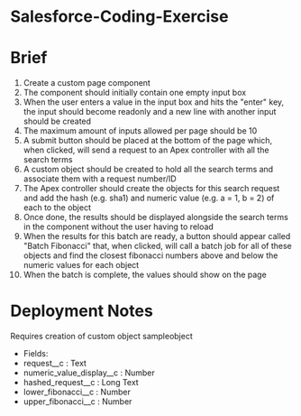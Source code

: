 # Salesforce-Coding-Exercise

# Brief

1. Create a custom page component
2. The component should initially contain one empty input box
3. When the user enters a value in the input box and hits the "enter" key, the input should become readonly and a new line with another input should be created
4. The maximum amount of inputs allowed per page should be 10
5. A submit button should be placed at the bottom of the page which, when clicked, will send a request to an Apex controller with all the search terms
6. A custom object should be created to hold all the search terms and associate them with a request number/ID
7. The Apex controller should create the objects for this search request and add the hash (e.g. sha1) and numeric value (e.g. a = 1, b = 2) of each to the object
8. Once done, the results should be displayed alongside the search terms in the component without the user having to reload
9. When the results for this batch are ready, a button should appear called "Batch Fibonacci" that, when clicked, will call a batch job for all of these objects and find the closest fibonacci numbers above and below the numeric values for each object
10. When the batch is complete, the values should show on the page

# Deployment Notes

Requires creation of custom object sampleobject
- Fields:
- request__c : Text
- numeric_value_display__c : Number
- hashed_request__c : Long Text
- lower_fibonacci__c : Number
- upper_fibonacci__c : Number
